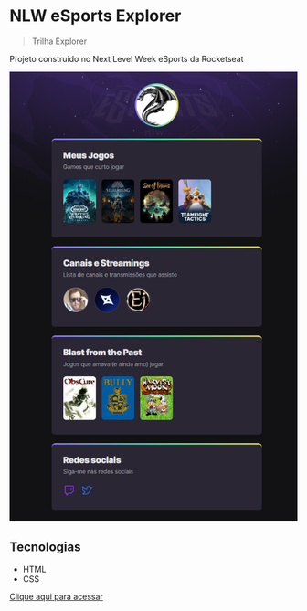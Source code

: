 # NLW eSports Explorer
> Trilha Explorer

Projeto construido no Next Level Week eSports da Rocketseat

![preview](./.github/preview.png)


## Tecnologias
- HTML
- CSS

[Clique aqui para acessar](https://paula-passari.github.io/nlw_esports_explorer/)